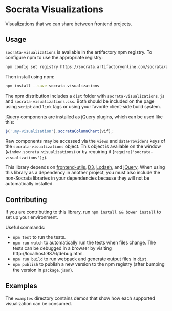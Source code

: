 # Socrata Visualizations

Visualizations that we can share between frontend projects.

## Usage

`socrata-visualizations` is available in the artifactory npm registry.  To configure npm to use the
appropriate registry:

```sh
npm config set registry https://socrata.artifactoryonline.com/socrata/api/npm/npm-virtual
```

Then install using npm:

```sh
npm install --save socrata-visualizations
```

The npm distribution includes a `dist` folder with `socrata-visualizations.js` and
`socrata-visualizations.css`.  Both should be included on the page using `script` and `link` tags or
using your favorite client-side build system.

jQuery components are installed as jQuery plugins, which can be used like this:

```javascript
$('.my-visualization').socrataColumnChart(vif);
```

Raw components may be accessed via the `views` and `dataProviders` keys of the
`socrata-visualizations` object.  This object is available on the window
(`window.socrata.visualizations`) or by requiring it (`require('socrata-visualizations');`).

This library depends on [frontend-utils](https://github.com/socrata/frontend-utils),
[D3](http://d3js.org), [Lodash](https://lodash.com), and [jQuery](https://jquery.com). When using
this library as a dependency in another project, you must also include the non-Socrata libraries in
your dependencies because they will not be automatically installed.

## Contributing

If you are contributing to this library, run `npm install && bower install` to set up your environment.

Useful commands:

- `npm test` to run the tests.
- `npm run watch` to automatically run the tests when files change.  The tests can be debugged in
  a browser by visiting http://localhost:9876/debug.html.
- `npm run build` to run webpack and generate output files in `dist`.
- `npm publish` to publish a new version to the npm registry (after bumping the version in
  `package.json`).

## Examples

The `examples` directory contains demos that show how each supported visualization can be consumed.
